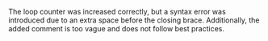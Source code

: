 The loop counter was increased correctly, but a syntax error was introduced due to an extra space before the closing brace. Additionally, the added comment is too vague and does not follow best practices.